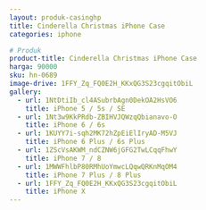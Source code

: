 ```yaml
---
layout: produk-casinghp
title: Cinderella Christmas iPhone Case
categories: iphone

# Produk
product-title: Cinderella Christmas iPhone Case
harga: 90000
sku: hn-0689
image-drive: 1FFY_Zq_FQ0E2H_KKxQG3S23cgqitObiL
gallery:
  - url: 1NtDtiIb_cl4ASubrbAgn0DekOA2HsVO6
    title: iPhone 5 / 5s / SE
  - url: 1Nt3w9KkPRdb-ZBIHVJQWzqQbianavo-O
    title: iPhone 6 / 6s
  - url: 1KUYY7i-sqh2MK72hZpEiElIryAD-M5VJ
    title: iPhone 6 Plus / 6s Plus
  - url: 1ZScVsAKWM_ndCZNW6jGFG2TwLCqqFhwY
    title: iPhone 7 / 8
  - url: 1MWWFhlbP80RMhUoYmwcLQqwQRKnMqOM4
    title: iPhone 7 Plus / 8 Plus
  - url: 1FFY_Zq_FQ0E2H_KKxQG3S23cgqitObiL
    title: iPhone X
---
```

